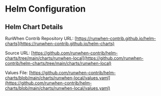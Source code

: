 # Helm Configuration

## Helm Chart Details

RunWhen Contrib Repository URL: [https://runwhen-contrib.github.io/helm-charts](https://runwhen-contrib.github.io/helm-charts)

Source URL: [https://github.com/runwhen-contrib/helm-charts/tree/main/charts/runwhen-local](https://github.com/runwhen-contrib/helm-charts/tree/main/charts/runwhen-local)

Values File: [https://github.com/runwhen-contrib/helm-charts/blob/main/charts/runwhen-local/values.yaml](https://github.com/runwhen-contrib/helm-charts/blob/main/charts/runwhen-local/values.yaml)



